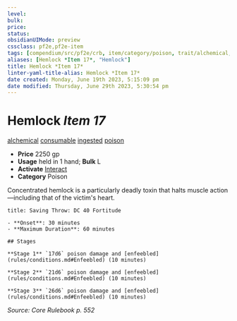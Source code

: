```yaml
---
level:
bulk:
price:
status:
obsidianUIMode: preview
cssclass: pf2e,pf2e-item
tags: [compendium/src/pf2e/crb, item/category/poison, trait/alchemical, trait/consumable, trait/ingested, trait/poison]
aliases: [Hemlock *Item 17*, "Hemlock"]
title: Hemlock *Item 17*
linter-yaml-title-alias: Hemlock *Item 17*
date created: Monday, June 19th 2023, 5:15:09 pm
date modified: Thursday, June 29th 2023, 5:30:54 pm
---
```


# Hemlock *Item 17*

[alchemical](rules/traits/alchemical.md) [consumable](rules/traits/consumable.md) [ingested](rules/traits/ingested.md) [poison](rules/traits/poison.md)  

- **Price** 2250 gp
- **Usage** held in 1 hand; **Bulk** L
- **Activate** [Interact](rules/actions/interact.md)
- **Category** Poison

Concentrated hemlock is a particularly deadly toxin that halts muscle action—including that of the victim's heart.

```ad-inline-affliction
title: Saving Throw: DC 40 Fortitude

- **Onset**: 30 minutes
- **Maximum Duration**: 60 minutes

## Stages

**Stage 1** `17d6` poison damage and [enfeebled](rules/conditions.md#Enfeebled) (10 minutes)

**Stage 2** `21d6` poison damage and [enfeebled](rules/conditions.md#Enfeebled) (10 minutes)

**Stage 3** `26d6` poison damage and [enfeebled](rules/conditions.md#Enfeebled) (10 minutes)
```

*Source: Core Rulebook p. 552*
